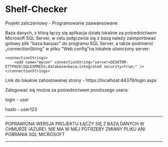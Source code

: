 # Shelf-Checker
Projekt zaliczeniowy - Programowanie zaawansowane



Baza danych, z którą łączy się aplikacja działa lokalnie za pośrednictwem Microsoft SQL Server, w celu połączenia się z bazą należy zaimportować gotowy plik "baza.bacpac" do programu SQL Server, a także podmienić „connectionString” w pliku "Web.config"na lokalnie utworzony server:

	<connectionStrings>
		<add name="mycon" connectionString="server=DESKTOP-E7TFH26\SQLEXPRESS;database=baza;integrated security=true;" />
	</connectionStrings> 
  
 Link do lokalnie zahostowanej strony -  https://localhost:44379/login.aspx


Zalogować się można za pośrednictwem poniższego usera:

login - user

hasło - user123



----------------------------------------------------------------------

POPRAWIONA WERSJA PROJEKTU ŁĄCZY SIĘ Z BAZĄ DANYCH W CHMURZE (AZURE).
NIE MA W NIEJ POTRZEBY ZMIANY PLIKU ANI POBRANIA SQL MICROSOFT

----------------------------------------------------------------------
